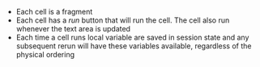 * Each cell is a fragment
* Each cell has a _run_ button that will run the cell. The cell also run whenever the text area is updated
* Each time a cell runs local variable are saved in session state and any subsequent rerun will have these variables available, regardless of the physical ordering
